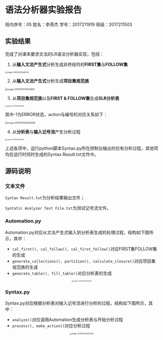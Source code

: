 # 语法分析器实验报告  

班内序号：05	姓名：李燕杰	学号：2017211919	班级：2017211503

## 实验结果  

完成了对课本要求文法的LR语法分析器实现，包括：  

1. 从**输入文法产生式**分析生成非终结符的**FIRST集**与**FOLLOW集**  
  <img src="/Users/bigbrothersue/Library/Application Support/typora-user-images/image-20191124114440734.png" alt="image-20191124114440734" style="zoom:40%;" />

2. 从**输入文法产生式**分析生成**项目集规范族**  
  <img src="/Users/bigbrothersue/Library/Application Support/typora-user-images/image-20191124114534855.png" alt="image-20191124114534855" style="zoom:50%;" />  

3. 从**项目集规范族**以及**FIRST & FOLLOW集**生成**SLR分析表**  
  <img src="/Users/bigbrothersue/Library/Application Support/typora-user-images/image-20191124115009631.png" alt="image-20191124115009631" style="zoom: 33%;" />
  
  其中-1为ERROR状态，action与编号的对应关系如下：  
  
  <img src="/Users/bigbrothersue/Library/Application Support/typora-user-images/image-20191124142000456.png" alt="image-20191124142000456" style="zoom:50%;" />

4. 从**分析表**与**输入记号流**产生分析过程  
  <img src="/Users/bigbrothersue/Library/Application Support/typora-user-images/image-20191124115037067.png" alt="image-20191124115037067" style="zoom: 33%;" /> 

上述各项中，运行python脚本Syntax.py所在控制台输出的仅有分析过程，其他项均在运行时同时生成的Syntax Result.txt文件中。

## 源码说明  

### 文本文件  

`Syntax Result.txt`为分析结果输出文件；

`Syntatic Analyzer Test File.txt`为测试记号流文件。 

### Automation.py  

Automation.py对应从文法产生式输入到分析表生成的处理过程，结构如下图所示，其中：  

- `cal_first(), cal_follow(), cal_first_follow()`对应FIRST集FOLLOW集的生成  
- `generate_collections(), partition(), calculate_closure()`对应项目集规范族的生成  
- `generate_table(), fill_table()`对应分析表的生成 

<center>
	<img src="/Users/bigbrothersue/Library/Application Support/typora-user-images/image-20191124142225463.png" alt="image-20191124142225463" style="zoom:33%;" />  
</center>

### Syntax.py  

 Syntax.py对应根据分析表对输入记号流进行分析的过程，结构如下图所示，其中：  

- `analyze()`对应调用Automation生成分析表与开始分析过程  
- `process(), make_action()`对应分析过程  

<center><img src="/Users/bigbrothersue/Library/Application Support/typora-user-images/image-20191124142932301.png" alt="image-20191124142932301" style="zoom:40%;" /></center>  
